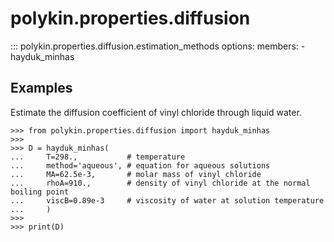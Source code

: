 # polykin.properties.diffusion

::: polykin.properties.diffusion.estimation_methods
    options:
        members:
            - hayduk_minhas

## Examples

Estimate the diffusion coefficient of vinyl chloride through liquid water.

```pycon exec="on" source="console"
>>> from polykin.properties.diffusion import hayduk_minhas
>>>
>>> D = hayduk_minhas(
...     T=298.,           # temperature
...     method='aqueous', # equation for aqueous solutions
...     MA=62.5e-3,       # molar mass of vinyl chloride
...     rhoA=910.,        # density of vinyl chloride at the normal boiling point
...     viscB=0.89e-3     # viscosity of water at solution temperature
...     )
>>>
>>> print(D)
```
